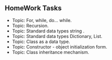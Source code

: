 ## HomeWork Tasks
- Topic: For, while, do… while.
- Topic: Recursion.
- Topic: Standard data types string .
- Topic: Standard data types Dictionary, List.
- Topic: Class as a data type.
- Topic: Constructor - object initialization form.
- Topic: Class inheritance mechanism.
